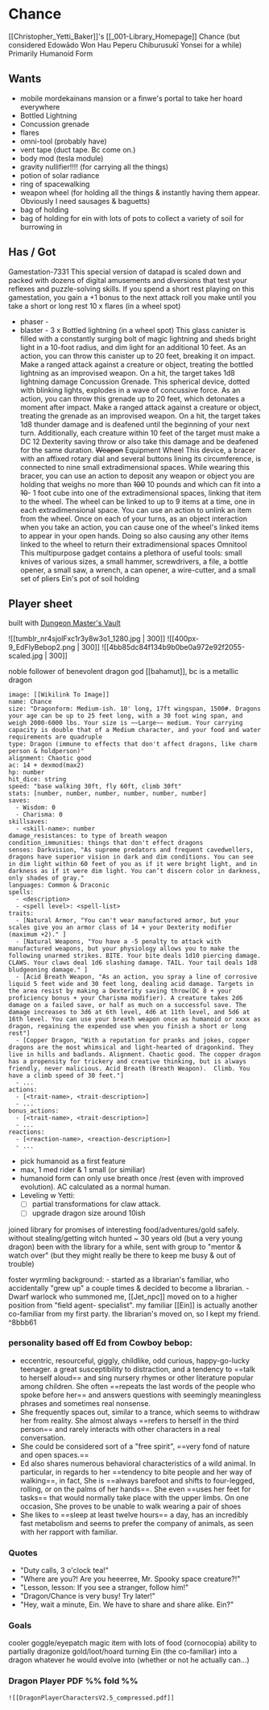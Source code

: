 # Chance
[[Christopher_Yetti_Baker]]'s [[_001-Library_Homepage]] 
Chance (but considered Edowādo Won Hau Peperu Chiburusukī Yonsei for a while)
Primarily Humanoid Form
## Wants
- mobile mordekainans mansion or a finwe's portal to take her hoard everywhere
- Bottled Lightning
- Concussion grenade
- flares
- omni-tool (probably have)
- vent tape (duct tape. Bc come on.)
- body mod (tesla module)
- gravity nullifier!!!! (for carrying all the things)
- potion of solar radiance
- ring of spacewalking
- weapon wheel (for holding all the things & instantly having them appear. Obviously I need sausages & baguetts)
- bag of holding
- bag of holding for ein with lots of pots to collect a variety of soil for burrowing in 
## Has / Got
Gamestation-7331
	This special version of datapad is scaled down and packed with dozens of digital amusements and diversions that test your reflexes and puzzle-solving skills. If you spend a short rest playing on this gamestation, you gain a +1 bonus to the next attack roll you make until you take a short or long rest
10 x flares (in a wheel spot)
- phaser - 
- blaster - 
3 x Bottled lightning (in a wheel spot)
	This glass canister is filled with a constantly surging bolt of magic lightning and sheds bright light in a 10-foot radius, and dim light for an additional 10 feet. As an action, you can throw this canister up to 20 feet, breaking it on impact. Make a ranged attack against a creature or object, treating the bottled lightning as an improvised weapon. On a hit, the target takes 1d8 lightning damage
Concussion Grenade. 
	This spherical device, dotted with blinking lights, explodes in a wave of concussive force. As an action, you can throw this grenade up to 20 feet, which detonates a moment after impact. Make a ranged attack against a creature or object, treating the grenade as an improvised weapon. On a hit, the target takes 1d8 thunder damage and is deafened until the beginning of your next turn. Additionally, each creature within 10 feet of the target must make a DC 12 Dexterity saving throw or also take this damage and be deafened for the same duration.
~~Weapon~~ Equipment Wheel
	This device, a bracer with an affixed rotary dial and several buttons lining its circumference, is connected to nine small extradimensional spaces. While wearing this bracer, you can use an action to deposit any weapon or object you are holding that weighs no more than ~~100~~ 10 pounds and which can fit into a ~~10~~- 1 foot cube into one of the extradimensional spaces, linking that item to the wheel. The wheel can be linked to up to 9 items at a time, one in each extradimensional space. You can use an action to unlink an item from the wheel. Once on each of your turns, as an object interaction when you take an action, you can cause one of the wheel's linked items to appear in your open hands. Doing so also causing any other items linked to the wheel to return their extradimensional spaces
Omnitool
	This multipurpose gadget contains a plethora of useful tools: small knives of various sizes, a small hammer, screwdrivers, a file, a bottle opener, a small saw, a wrench, a can opener, a wire-cutter, and a small set of pliers
Ein's pot of soil holding
## Player sheet 
built with [Dungeon Master's Vault](https://www.dungeonmastersvault.com/pages/dnd/5e/character-builder)

![[tumblr_nr4sjolFxc1r3y8w3o1_1280.jpg | 300]]
![[400px-9_EdFlyBebop2.png | 300]]
![[4bb85dc84f134b9b0be0a972e92f2055-scaled.jpg | 300]]


noble follower of benevolent dragon god [[bahamut]], bc is a metallic dragon

```statblock
image: [[Wikilink To Image]]
name: Chance
size: "Dragonform: Medium-ish. 10' long, 17ft wingspan, 1500#. Dragons your age can be up to 25 feet long, with a 30 foot wing span, and weigh 2000-6000 lbs. Your size is ~~Large~~ medium. Your carrying capacity is double that of a Medium character, and your food and water requirements are quadruple
type: Dragon (immune to effects that don't affect dragons, like charm person & holdperson)"
alignment: Chaotic good
ac: 14 + dexmod(max2)
hp: number
hit_dice: string
speed: "base walking 30ft, fly 60ft, climb 30ft"
stats: [number, number, number, number, number, number]
saves:
  - Wisdom: 0
  - Charisma: 0
skillsaves:
  - <skill-name>: number
damage_resistances: to type of breath weapon
condition_immunities: things that don't effect dragons
senses: Darkvision, "As supreme predators and frequent cavedwellers, dragons have superior vision in dark and dim conditions. You can see in dim light within 60 feet of you as if it were bright light, and in darkness as if it were dim light. You can’t discern color in darkness, only shades of gray." 
languages: Common & Draconic
spells:
  - <description>
  - <spell level>: <spell-list>
traits:
  - [Natural Armor, "You can't wear manufactured armor, but your scales give you an armor class of 14 + your Dexterity modifier (maximum +2)." ]
  - [Natural Weapons, "You have a -5 penalty to attack with manufactured weapons, but your physiology allows you to make the following unarmed strikes. BITE. Your bite deals 1d10 piercing damage. CLAWS. Your claws deal 1d6 slashing damage. TAIL. Your tail deals 1d8 bludgeoning damage." ]
  - [Acid Breath Weapon, "As an action, you spray a line of corrosive liquid 5 feet wide and 30 feet long, dealing acid damage. Targets in the area resist by making a Dexterity saving throw(DC 8 + your proficiency bonus + your Charisma modifier). A creature takes 2d6 damage on a failed save, or half as much on a successful save. The damage increases to 3d6 at 6th level, 4d6 at 11th level, and 5d6 at 16th level. You can use your breath weapon once as humanoid or xxxx as dragon, regaining the expended use when you finish a short or long rest"]
  - [Copper Dragon, "With a reputation for pranks and jokes, copper dragons are the most whimsical and light-hearted of dragonkind. They live in hills and badlands. Alignment. Chaotic good. The copper dragon has a propensity for trickery and creative thinking, but is always friendly, never malicious. Acid Breath (Breath Weapon).  Climb. You have a climb speed of 30 feet."]
  - ...
actions:
  - [<trait-name>, <trait-description>]
  - ...
bonus_actions:
  - [<trait-name>, <trait-description>]
  - ... 
reactions:
  - [<reaction-name>, <reaction-description>]
  - ...
```
- pick humanoid as a first feature
- max, 1 med rider & 1 small (or similiar)
- humanoid form can only use breath once /rest (even with improved evolution). AC calculated as a normal human. 
- Leveling w Yetti: 
	- [ ] partial transformations for  claw attack.
	- [ ] upgrade dragon size around 10ish

joined library for promises of interesting food/adventures/gold safely. without stealing/getting witch hunted
~ 30 years old (but a very young dragon)
been with the library for a while, sent with group to "mentor & watch over" (but they might really be there to keep me busy & out of trouble)

foster wyrmling background: 
	- started as a librarian's familiar, who accidentally "grew up" a couple times & decided to become a librarian.
		- Dwarf warlock who summoned me, [[Jet_npc]] moved on to a higher position from "field agent- specialist". 
	my familiar [[Ein]] is actually another co-familiar from my first party. the librarian's moved on, so I kept my friend. ^8bbb61
### personality based off Ed from Cowboy bebop:
- eccentric, resourceful, giggly, childlike, odd curious, happy-go-lucky teenager. a great susceptibility to distraction, and a tendency to ==talk to herself aloud== and sing nursery rhymes or other literature popular among children. She often ==repeats the last words of the people who spoke before her== and answers questions with seemingly meaningless phrases and sometimes real nonsense.
- She frequently spaces out, similar to a trance, which seems to withdraw her from reality. She almost always ==refers to herself in the third person== and rarely interacts with other characters in a real conversation.
- She could be considered sort of a "free spirit", ==very fond of nature and open spaces.==
- Ed also shares numerous behavioral characteristics of a wild animal. In particular, in regards to her ==tendency to bite people and her way of walking==, in fact, She is ==always barefoot and shifts to four-legged, rolling, or on the palms of her hands==. She even ==uses her feet for tasks== that would normally take place with the upper limbs. On one occasion, She proves to be unable to walk wearing a pair of shoes 
- She likes to ==sleep at least twelve hours== a day, has an incredibly fast metabolism and seems to prefer the company of animals, as seen with her rapport with familiar.
### Quotes
-  "Duty calls, 3 o'clock tea!"
-  "Where are you?! Are you heeerree, Mr. Spooky space creature?!"
-  "Lesson, lesson: If you see a stranger, follow him!"
-  "Dragon/Chance is very busy! Try later!"
-  "Hey, wait a minute, Ein. We have to share and share alike. Ein?"

### Goals
cooler goggle/eyepatch
magic item with lots of  food (cornocopia)
ability to partially dragonize
gold/loot/hoard
turning Ein (the co-familiar) into a dragon whatever he would evolve into (whether or not he actually can...)
### Dragon Player PDF %% fold %%


	![[DragonPlayerCharactersV2.5_compressed.pdf]]


